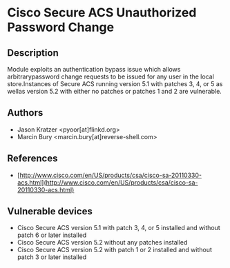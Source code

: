 # Cisco Secure ACS Unauthorized Password Change

## Description
Module exploits an authentication bypass issue which allows arbitrarypassword change requests to be issued for any user in the local store.Instances of Secure ACS running version 5.1 with patches 3, 4, or 5 as wellas version 5.2 with either no patches or patches 1 and 2 are vulnerable.

## Authors
* Jason Kratzer <pyoor[at]flinkd.org>
* Marcin Bury <marcin.bury[at]reverse-shell.com>

## References
* [http://www.cisco.com/en/US/products/csa/cisco-sa-20110330-acs.html](http://www.cisco.com/en/US/products/csa/cisco-sa-20110330-acs.html)

## Vulnerable devices
* Cisco Secure ACS version 5.1 with patch 3, 4, or 5 installed and without patch 6 or later installed
* Cisco Secure ACS version 5.2 without any patches installed
* Cisco Secure ACS version 5.2 with patch 1 or 2 installed and without patch 3 or later installed
